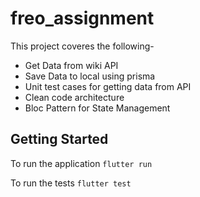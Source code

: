 # freo_assignment

This project coveres the following-
- Get Data from wiki API
- Save Data to local using prisma
- Unit test cases for getting data from API
- Clean code architecture
- Bloc Pattern for State Management

## Getting Started

To run the application
`flutter run`

To run the tests
`flutter test`

